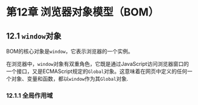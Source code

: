 # 第12章 浏览器对象模型（BOM）

## 12.1 `window`对象

BOM的核心对象是`window`，它表示浏览器的一个实例。

在浏览器中，`window`对象有双重角色，它既是通过JavaScript访问浏览器窗口的一个接口，又是ECMAScript规定的`Global`对象。这意味着在网页中定义的任何一个对象、变量和函数，都以`window`作为其`Global`对象.

### 12.1.1 全局作用域

